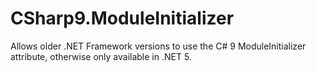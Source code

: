 # CSharp9.ModuleInitializer
Allows older .NET Framework versions to use the C# 9 ModuleInitializer attribute, otherwise only available in .NET 5.

